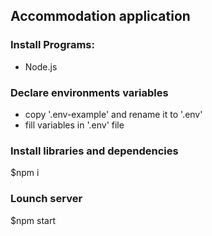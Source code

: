 ## Accommodation application

### Install Programs:
* Node.js

### Declare environments variables
* copy '.env-example' and rename it to '.env' 
* fill variables in '.env' file

### Install libraries and dependencies
  $npm i

### Lounch server
  $npm start


